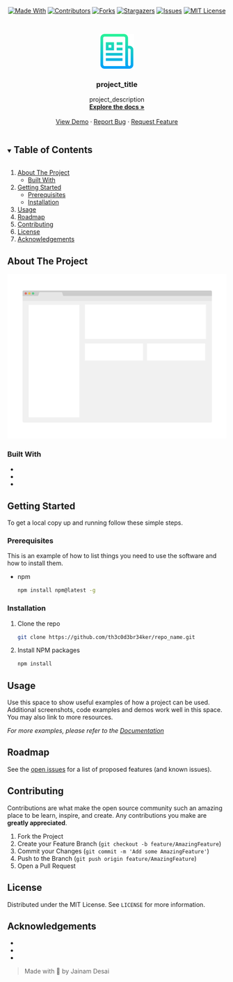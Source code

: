 <!--
*** Thanks for checking out the README-Template. If you have a suggestion
*** that would make this better, please fork the repo and create a pull request
*** or simply open an issue with the tag "enhancement".
*** Thanks again! Now go create something AMAZING! :D
***
***
***
*** To avoid retyping too much info. Do a search and replace for the following:
*** github_username, repo_name, twitter_handle, email, project_title, project_description
-->

<!-- PROJECT SHIELDS -->
<!--
*** I'm using markdown "reference style" links for readability.
*** Reference links are enclosed in brackets [ ] instead of parentheses ( ).
*** See the bottom of this document for the declaration of the reference variables
*** for contributors-url, forks-url, etc. This is an optional, concise syntax you may use.
*** https://www.markdownguide.org/basic-syntax/#reference-style-links
-->
<span style="display:block;text-align:center">

[![Made With][made-with-shield]][made-with-url]
[![Contributors][contributors-shield]][contributors-url]
[![Forks][forks-shield]][forks-url]
[![Stargazers][stars-shield]][stars-url]
[![Issues][issues-shield]][issues-url]
[![MIT License][license-shield]][license-url]

</span>

<!-- PROJECT LOGO -->
<br />
<p align="center">
  <a href="https://github.com/th3c0d3br34ker/repo_name">
    <img src="images/logo.png" alt="Logo" width="80" height="80">
  </a>

  <h3 align="center">project_title</h3>

  <p align="center">
    project_description
    <br />
    <a href="https://github.com/th3c0d3br34ker/repo_name"><strong>Explore the docs »</strong></a>
    <br />
    <br />
    <a href="https://github.com/th3c0d3br34ker/repo_name">View Demo</a>
    ·
    <a href="https://github.com/th3c0d3br34ker/repo_name/issues">Report Bug</a>
    ·
    <a href="https://github.com/th3c0d3br34ker/repo_name/issues">Request Feature</a>
  </p>
</p>

<!-- TABLE OF CONTENTS -->
<details open="open">
  <summary><h2 style="display: inline-block">Table of Contents</h2></summary>
  <ol>
    <li>
      <a href="#about-the-project">About The Project</a>
      <ul>
        <li><a href="#built-with">Built With</a></li>
      </ul>
    </li>
    <li>
      <a href="#getting-started">Getting Started</a>
      <ul>
        <li><a href="#prerequisites">Prerequisites</a></li>
        <li><a href="#installation">Installation</a></li>
      </ul>
    </li>
    <li><a href="#usage">Usage</a></li>
    <li><a href="#roadmap">Roadmap</a></li>
    <li><a href="#contributing">Contributing</a></li>
    <li><a href="#license">License</a></li>
    <li><a href="#acknowledgements">Acknowledgements</a></li>
  </ol>
</details>

<!-- ABOUT THE PROJECT -->

## About The Project

[![Product Name Screen Shot][product-screenshot]](https://example.com)

### Built With

- []()
- []()
- []()

<!-- GETTING STARTED -->

## Getting Started

To get a local copy up and running follow these simple steps.

### Prerequisites

This is an example of how to list things you need to use the software and how to install them.

- npm
  ```sh
  npm install npm@latest -g
  ```

### Installation

1. Clone the repo
   ```sh
   git clone https://github.com/th3c0d3br34ker/repo_name.git
   ```
2. Install NPM packages
   ```sh
   npm install
   ```

<!-- USAGE EXAMPLES -->

## Usage

Use this space to show useful examples of how a project can be used. Additional screenshots, code examples and demos work well in this space. You may also link to more resources.

_For more examples, please refer to the [Documentation](https://example.com)_

<!-- ROADMAP -->

## Roadmap

See the [open issues](https://github.com/th3c0d3br34ker/repo_name/issues) for a list of proposed features (and known issues).

<!-- CONTRIBUTING -->

## Contributing

Contributions are what make the open source community such an amazing place to be learn, inspire, and create. Any contributions you make are **greatly appreciated**.

1. Fork the Project
2. Create your Feature Branch (`git checkout -b feature/AmazingFeature`)
3. Commit your Changes (`git commit -m 'Add some AmazingFeature'`)
4. Push to the Branch (`git push origin feature/AmazingFeature`)
5. Open a Pull Request

<!-- LICENSE -->

## License

Distributed under the MIT License. See `LICENSE` for more information.

<!-- ACKNOWLEDGEMENTS -->

## Acknowledgements

- []()
- []()
- []()

> Made with 💙 by Jainam Desai
<!-- MARKDOWN LINKS & IMAGES -->
<!-- https://www.markdownguide.org/basic-syntax/#reference-style-links -->

[contributors-shield]: https://img.shields.io/github/contributors/th3c0d3br34ker/repo_name.svg?style=for-the-badge
[contributors-url]: https://github.com/th3c0d3br34ker/repo_name/graphs/contributors
[forks-shield]: https://img.shields.io/github/forks/th3c0d3br34ker/repo_name.svg?style=for-the-badge
[forks-url]: https://github.com/th3c0d3br34ker/repo_name/network/members
[stars-shield]: https://img.shields.io/github/stars/th3c0d3br34ker/repo_name.svg?style=for-the-badge
[stars-url]: https://github.com/th3c0d3br34ker/repo_name/stargazers
[issues-shield]: https://img.shields.io/github/issues/th3c0d3br34ker/repo_name.svg?style=for-the-badge
[issues-url]: https://github.com/th3c0d3br34ker/repo_name/issues
[license-shield]: https://img.shields.io/github/license/th3c0d3br34ker/repo_name.svg?style=for-the-badge
[license-url]: https://github.com/th3c0d3br34ker/repo_name/blob/master/LICENSE.txt
[made-with-shield]: https://img.shields.io/github/languages/top/th3c0d3br34ker/repo_name?style=for-the-badge
[made-with-url]: https://shields.io/github/languages/top/th3c0d3br34ker/repo_name.svg?style-for-the-badge
[product-screenshot]: images/screenshot.png
